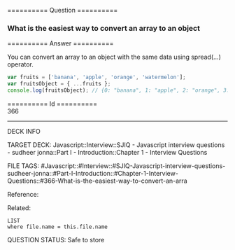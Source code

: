 ========== Question ==========  

### What is the easiest way to convert an array to an object  

========== Answer ==========  

You can convert an array to an object with the same data using spread(...) operator.

```javascript
var fruits = ['banana', 'apple', 'orange', 'watermelon'];
var fruitsObject = { ...fruits };
console.log(fruitsObject); // {0: "banana", 1: "apple", 2: "orange", 3: "watermelon"}
```

========== Id ==========  
366

---

DECK INFO

TARGET DECK: Javascript::Interview::SJIQ - Javascript interview questions - sudheer jonna::Part I - Introduction::Chapter 1 - Interview Questions

FILE TAGS: #Javascript::#Interview::#SJIQ-Javascript-interview-questions-sudheer-jonna::#Part-I-Introduction::#Chapter-1-Interview-Questions::#366-What-is-the-easiest-way-to-convert-an-arra

Reference:

Related:

```dataview
LIST
where file.name = this.file.name
```

QUESTION STATUS: Safe to store
